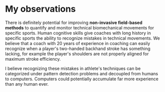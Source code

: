# My observations

There is definitely potential for improving **non-invasive field-based methods** to quantify and monitor technical biomechanical movements for specific sports. Human cognitive skills give coaches with long history in specific sports the ability to recognize mistakes in technical movements. We believe that a coach with 20 years of experience in coaching can easily recognize when a player's two-handed backhand stroke has something lacking, for example the player's shoulders are not properly aligned for maximum stroke efficiency.

I believe recognizing these mistakes in athlete's techniques can be categorized under pattern detection problems and decoupled from humans to computers. Computers could potentially accumulate far more experience than any human ever.